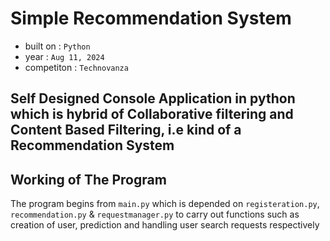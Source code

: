 # Simple Recommendation System

 - built on : ```Python```
 - year : ```Aug 11, 2024```
 - competiton : ```Technovanza```

Self Designed Console Application in python which is hybrid of Collaborative filtering and Content Based Filtering, i.e kind of a Recommendation System
---
## Working of The Program 
The program begins from ```main.py``` which is depended on ```registeration.py```, ```recommendation.py``` & ```requestmanager.py``` to carry out functions such as creation of user, prediction and handling user search requests respectively
